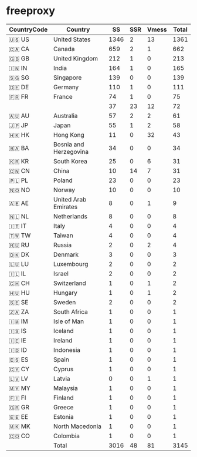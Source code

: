 # freeproxy

|CountryCode|Country|SS|SSR|Vmess|Total|
|  ----  | ----  |  ----  | ----  |  ----  | ----  |
|🇺🇸 US|United States|1346|2|13|1361|
|🇨🇦 CA|Canada|659|2|1|662|
|🇬🇧 GB|United Kingdom|212|1|0|213|
|🇮🇳 IN|India|164|1|0|165|
|🇸🇬 SG|Singapore|139|0|0|139|
|🇩🇪 DE|Germany|110|1|0|111|
|🇫🇷 FR|France|74|1|0|75|
| ||37|23|12|72|
|🇦🇺 AU|Australia|57|2|2|61|
|🇯🇵 JP|Japan|55|1|2|58|
|🇭🇰 HK|Hong Kong|11|0|32|43|
|🇧🇦 BA|Bosnia and Herzegovina|34|0|0|34|
|🇰🇷 KR|South Korea|25|0|6|31|
|🇨🇳 CN|China|10|14|7|31|
|🇵🇱 PL|Poland|23|0|0|23|
|🇳🇴 NO|Norway|10|0|0|10|
|🇦🇪 AE|United Arab Emirates|8|0|1|9|
|🇳🇱 NL|Netherlands|8|0|0|8|
|🇮🇹 IT|Italy|4|0|0|4|
|🇹🇼 TW|Taiwan|4|0|0|4|
|🇷🇺 RU|Russia|2|0|2|4|
|🇩🇰 DK|Denmark|3|0|0|3|
|🇱🇺 LU|Luxembourg|2|0|0|2|
|🇮🇱 IL|Israel|2|0|0|2|
|🇨🇭 CH|Switzerland|1|0|1|2|
|🇭🇺 HU|Hungary|1|0|1|2|
|🇸🇪 SE|Sweden|2|0|0|2|
|🇿🇦 ZA|South Africa|1|0|0|1|
|🇮🇲 IM|Isle of Man|1|0|0|1|
|🇮🇸 IS|Iceland|1|0|0|1|
|🇮🇪 IE|Ireland|1|0|0|1|
|🇮🇩 ID|Indonesia|1|0|0|1|
|🇪🇸 ES|Spain|1|0|0|1|
|🇨🇾 CY|Cyprus|1|0|0|1|
|🇱🇻 LV|Latvia|0|0|1|1|
|🇲🇾 MY|Malaysia|1|0|0|1|
|🇫🇮 FI|Finland|1|0|0|1|
|🇬🇷 GR|Greece|1|0|0|1|
|🇪🇪 EE|Estonia|1|0|0|1|
|🇲🇰 MK|North Macedonia|1|0|0|1|
|🇨🇴 CO|Colombia|1|0|0|1|
||Total|3016|48|81|3145|
